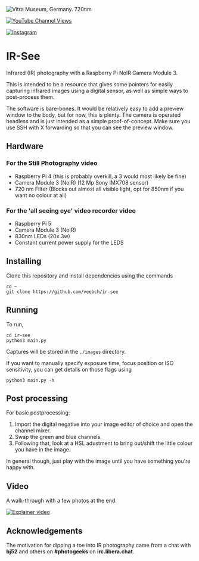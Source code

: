 
![Vitra Museum, Germany. 720nm](/images/vitrasmall.png)

[![YouTube Channel Views](https://img.shields.io/youtube/channel/views/UCz5BOU9J9pB_O0B8-rDjCWQ?label=YouTube&style=social)](https://www.youtube.com/channel/UCz5BOU9J9pB_O0B8-rDjCWQ)

[![Instagram](https://img.shields.io/badge/Instagram-E4405F?style=for-the-badge&logo=instagram&logoColor=white)](https://www.instagram.com/v_e_e_b/)


#  IR-See

Infrared (IR) photography with a Raspberry Pi NoIR Camera Module 3. 

This is intended to be a resource that gives some pointers for easily capturing infrared images using a digital sensor, as well as simple ways to post-process them. 

The software is bare-bones. It would be relatively easy to add a preview window to the body, but for now, this is plenty. The camera is operated headless and is just intended as a simple proof-of-concept. Make sure you use SSH with X forwarding so that you can see the preview window.
 
## Hardware
### For the Still Photography video
- Raspberry Pi 4                (this is probably overkill, a 3 would most likely be fine)
- Camera Module 3 (NoIR)        (12 Mp Sony IMX708 sensor)
- 720 nm Filter                 (Blocks out almost all visible light, opt for 850nm if you want no colour at all)

### For the 'all seeing eye' video recorder video
- Raspberry Pi 5
- Camera Module 3 (NoIR)
- 830nm LEDs (20x 3w)
- Constant current power supply for the LEDS


## Installing

Clone this repository and install dependencies using the commands

``` 
cd ~
git clone https://github.com/veebch/ir-see
```


## Running

To run, 

``` 
cd ir-see
python3 main.py
```

Captures will be stored in the `./images` directory.

If you want to manually specify exposure time, focus position or ISO sensitivity, you can get details on those flags using

```
python3 main.py -h
```

## Post processing 

For basic postprocessing: 

1. Import the digital negative into your image editor of choice and open the channel mixer.
2. Swap the green and blue channels. 
3. Following that, look at a HSL adustment to bring out/shift the little colour you have in the image.

In general though, just play with the image until you have something you're happy with.

## Video

A walk-through with a few photos at the end.

[![Explainer video](http://img.youtube.com/vi/uvolslfKxfg/0.jpg)](http://www.youtube.com/watch?v=uvolslfKxfg "Video Title")

## Acknowledgements

The motivation for dipping a toe into IR photography came from a chat with **bj52** and others on **#photogeeks** on **irc.libera.chat**. 
